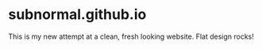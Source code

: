 subnormal.github.io
===================

This is my new attempt at a clean, fresh looking website. Flat design rocks!
